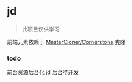 # jd

>此项目仅供学习

前端元素依赖于 [MasterCloner/Cornerstone](https://github.com/MasterCloner/Cornerstone) 克隆

### todo
前台资源后台化
jd 后台待开发

